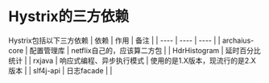 # Hystrix的三方依赖
Hystrix包括以下三方依赖
| 依赖 | 作用 | 备注 |
| ---- | ---- | ---- |
| archaius-core | 配置管理库 | netflix自己的，应该算二方包 |
| HdrHistogram | 延时百分比统计 |
| rxjava | 响应式编程、异步执行模式 | 使用的是1.X版本，现流行的是2.X版本 |
| slf4j-api | 日志facade | |